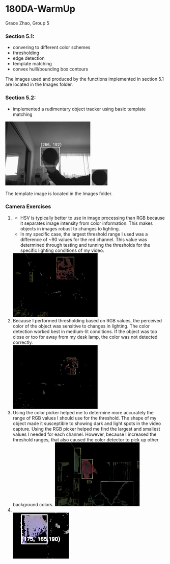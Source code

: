 # 180DA-WarmUp
Grace Zhao, Group 5

<h3>Section 5.1:</h3>
    <ul>
        <li>convering to different color schemes</li>
        <li>thresholding</li>
        <li>edge detection</li>
        <li>template matching</li>
        <li>convex hulll/bounding box contours</li>
    </ul>

The images used and produced by the functions implemented in section 5.1 are located in the Images folder.

<h3>Section 5.2:</h3>
    <ul>
        <li>
            implemented a rudimentary object tracker using basic template matching 
        </li>
    </ul>
   
<img src = 'frame_screenshot_12.01.2022.png' height="200"></img>
<img src = "Images\object-template.png" height="50"></img>

The template image is located in the Images folder.

<h3>Camera Exercises</h3>
    <ol>
        <li>
            <ul>
                <li>
                    HSV is typically better to use in image processing than RGB because it separates image intensity from color information. This makes objects in images robust to changes to lighting. 
                </li>
                <li>
                    In my specific case, the largest threshold range I used was a difference of ~90 values for the red channel. This value was determined through testing and tunning the thresholds for the specific lighting conditions of my video.
                </li>
            </ul>
            <img src = 'monochrome_thresholding_2.png' height="200"></img> 
        </li>
        <li>
            Because I performed thresholding based on RGB values, the perceived color of the object was sensitive to changes in lighting. The color detection worked best in medium-lit conditions. If the object was too close or too for away from my desk lamp, the color was not detected correctly. <br/>
            <img src = 'monochrome_thresholding_3.png' height="200"></img> 
        </li>
        <li>
            Using the color picker helped me to determine more accurately the range of RGB values I should use for the threshold. The shape of my object made it susceptible to showing dark and light spots in the video capture. Using the RGB picker helped me find the largest and smallest values I needed for each channel. However, because I increased the threshold ranges, that also caused the color detector to pick up other background colors. 
            <img src = 'monochrome_thresholding_7.png' height="200"></img>
        </li>
        <li>
            <br/><img src = 'dominant_color_1.png'></img>
        </li>
    </ol>
